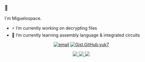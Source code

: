 ### 👋

<!--
Here are some ideas to get you started:

- 🔭 I’m currently working on decrypting files
- 🌱 I’m currently learning assembly language
- 👯 I’m looking to collaborate on ...
- 🤔 I’m looking for help with ...
- 💬 Ask me about ...
- 📫 How to reach me: ...
- 😄 Pronouns: ...
- ⚡ Fun fact: ...
-->

I'm Miguelospace.
- ⚡ I’m currently working on decrypting files
- 🔭 I’m currently learning assembly language & integrated circuits
<!-- - 💬 Ask me about anything -->
<!-- - 📫 Contact via outlook -->

<div align="center">
  
  <!--
  [![OS:ArchLinux](https://img.shields.io/badge/OS-ArchLinux-blue?style=flat-square&logo=arch-linux)](https://archlinux.org)
  [![OS:Windows11](https://img.shields.io/badge/OS-Windows11-blue?style=flat-square&logo=microsoft)](https://www.microsoft.com)
  -->
  <!-- [![OS:Android13](https://img.shields.io/badge/OS-Android12-green?style=flat-square&logo=android)](https://www.android.com/) -->
  <!--
  [![IDE:VSCode](https://img.shields.io/badge/IDE-VSCode-blue?style=flat-square&logo=visualstudiocode)](https://code.visualstudio.com/)
  [![IDE:VIM](https://img.shields.io/badge/IDE-VIM-green?style=flat-square&logo=VIM)](https://www.vim.org/)
  -->
  <!-- [![DE:KDE](https://img.shields.io/badge/DE-KDE-blue?style=flat-square&logo=KDE)](https://www.gnome.org/) -->
 

  [![email](https://img.shields.io/badge/Email-miguel.gara@outlook.com-red?style=flat-square&logo=gmail)](mailto:miguel.gara@outlook.com)
  [![Gist.GitHub:yuk7](https://img.shields.io/badge/Gist-Miguelospace-red?style=flat-square&logo=GitHub)](https://gist.github.com/Miguelospace)
<!--
  [![keybase](https://img.shields.io/badge/Keybase-yuk7-blue?style=flat-square&logo=keybase)](https://keybase.io/yuk7)
  [![telegram](https://img.shields.io/badge/Telegram-yuk__7-blue?style=flat-square&logo=telegram)](https://t.me/yuk_7)
  [![paypal](https://img.shields.io/badge/PayPal-yuk77-blue?style=flat-square&logo=paypal)](https://paypal.me/yuk77)
  [![Gist.GitHub:yuk7](https://img.shields.io/badge/Gist-yuk7-red?style=flat-square&logo=GitHub)](https://gist.github.com/yuk7)
  [![gitee](https://img.shields.io/badge/gitee-yuk7-red?style=flat-square&logo=gitee)](https://gitee.com/yuk7)
  [![csdn](https://img.shields.io/badge/CSDN-yuk____7-red?style=flat-square&logo=c)](https://blog.csdn.net/yuk__7)
</div>
-->
<div align="center">
  <a href="https://github.com/vn7n24fzkq/github-profile-summary-cards">
    <img src="https://github-profile-summary-cards.vercel.app/api/cards/profile-details?username=Miguelospace&theme=github" />
  </a>
  <a href="https://github.com/vn7n24fzkq/github-profile-summary-cards">
    <img src="https://github-profile-summary-cards.vercel.app/api/cards/stats?username=Miguelospace&theme=github" />
  </a>
  <a href="https://github.com/vn7n24fzkq/github-profile-summary-cards">
    <img src="https://github-profile-summary-cards.vercel.app/api/cards/repos-per-language?username=Miguelospace&theme=github" />
  </a>
</div>
